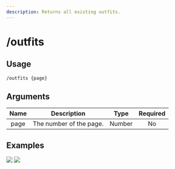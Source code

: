 ```yaml
---
description: Returns all existing outfits.
---
```


# /outfits

## Usage

```
/outfits {page}
```

## Arguments

| Name | Description             | Type   | Required |
| :--: | :---------------------: | :----: | :------: |
| page | The number of the page. | Number | No       |

## Examples

![](https://forkman.vercel.app/_media/examples/outfits-0.png)
![](https://forkman.vercel.app/_media/examples/outfits-1.png)